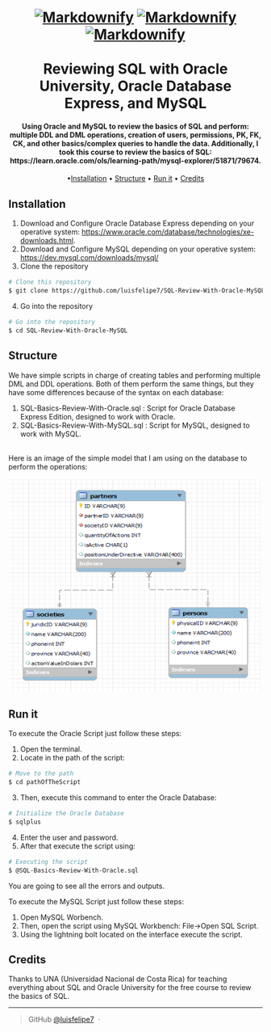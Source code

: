 <h1 align="center">
  <br>
  <a href="https://spikeage.com/wp-content/uploads/community_xe_512.png"><img src="https://spikeage.com/wp-content/uploads/community_xe_512.png" alt="Markdownify" width="200"></a>
   <a href="https://download.logo.wine/logo/MySQL/MySQL-Logo.wine.png"><img src="https://download.logo.wine/logo/MySQL/MySQL-Logo.wine.png" alt="Markdownify" width="400"></a>
 <a href="https://hotsechu.files.wordpress.com/2021/03/mysqlworkbench_2.png"><img src="https://hotsechu.files.wordpress.com/2021/03/mysqlworkbench_2.png" alt="Markdownify" width="200"></a>  <br>
 
 
 <br>
  Reviewing SQL with Oracle University, Oracle Database Express, and MySQL
  <br>
</h1>
<h4 align="center"> Using Oracle and MySQL to review the basics of SQL and perform: multiple DDL and DML operations, creation of users, permissions, PK, FK, CK, and other basics/complex queries to handle the data.
Additionally, I took this course to review the basics of SQL: https://learn.oracle.com/ols/learning-path/mysql-explorer/51871/79674.
</h4>

<p align="center">
  •<a href="#installation">Installation</a> •
  <a href="#structure">Structure</a> •
    <a href="#run-it">Run it</a> •
  <a href="#credits">Credits</a>
</p>


## Installation
1. Download and Configure Oracle Database Express depending on your operative system: https://www.oracle.com/database/technologies/xe-downloads.html.
2. Download and Configure MySQL depending on your operative system: https://dev.mysql.com/downloads/mysql/
3. Clone the repository
```bash
# Clone this repository
$ git clone https://github.com/luisfelipe7/SQL-Review-With-Oracle-MySQL/
```
4. Go into the repository
```bash
# Go into the repository
$ cd SQL-Review-With-Oracle-MySQL
```

## Structure
We have simple scripts in charge of creating tables and performing multiple DML and DDL operations. Both of them perform the same things, but they have some differences because of the syntax on each database:
1. SQL-Basics-Review-With-Oracle.sql : Script for Oracle Database Express Edition, designed to work with Oracle.
2. SQL-Basics-Review-With-MySQL.sql : Script for MySQL, designed to work with MySQL.
<br>
Here is an image of the simple model that I am using on the database to perform the operations:
<br>
<br>
<img src="https://github.com/luisfelipe7/SQL-Review-With-Oracle-MySQL/blob/master/SQL-Basics-Structure.png" alt="Models" width="500" height="420">

## Run it

To execute the Oracle Script just follow these steps:
1. Open the terminal.
2. Locate in the path of the script:
```bash
# Move to the path
$ cd pathOfTheScript
```
3. Then, execute this command to enter the Oracle Database:
```bash
# Initialize the Oracle Database
$ sqlplus
```
4. Enter the user and password.
5. After that execute the script using:
```bash
# Executing the script
$ @SQL-Basics-Review-With-Oracle.sql
```
You are going to see all the errors and outputs.

To execute the MySQL Script just follow these steps:
1. Open MySQL Worbench.
2. Then, open the script using MySQL Workbench: File->Open SQL Script.
3. Using the lightning bolt located on the interface execute the script.

## Credits

Thanks to UNA (Universidad Nacional de Costa Rica) for teaching everything about SQL and Oracle University for the free course to review the basics of SQL.

---

> GitHub [@luisfelipe7](https://github.com/luisfelipe7) &nbsp;&middot;&nbsp;
